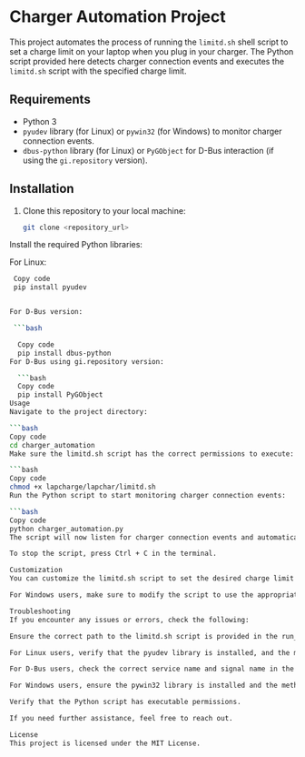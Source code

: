 # Charger Automation Project

This project automates the process of running the `limitd.sh` shell script to set a charge limit on your laptop when you plug in your charger. The Python script provided here detects charger connection events and executes the `limitd.sh` script with the specified charge limit.

## Requirements

- Python 3
- `pyudev` library (for Linux) or `pywin32` (for Windows) to monitor charger connection events.
- `dbus-python` library (for Linux) or `PyGObject` for D-Bus interaction (if using the `gi.repository` version).

## Installation

1. Clone this repository to your local machine:

   ```bash
   git clone <repository_url>
Install the required Python libraries:

For Linux:

  ```bash
   Copy code
   pip install pyudev


For D-Bus version:

   ```bash

    Copy code
    pip install dbus-python
For D-Bus using gi.repository version:

    ```bash
    Copy code
    pip install PyGObject
 Usage
Navigate to the project directory:

```bash
Copy code
cd charger_automation
Make sure the limitd.sh script has the correct permissions to execute:

```bash
Copy code
chmod +x lapcharge/lapchar/limitd.sh
Run the Python script to start monitoring charger connection events:

```bash
Copy code
python charger_automation.py
The script will now listen for charger connection events and automatically run the limitd.sh script with the specified charge limit when the charger is plugged in.

To stop the script, press Ctrl + C in the terminal.

Customization
You can customize the limitd.sh script to set the desired charge limit based on your preferences. The script accepts a charge limit value as a command-line argument.

For Windows users, make sure to modify the script to use the appropriate method for detecting charger connection events. Additionally, install the required pywin32 library using pip install pywin32.

Troubleshooting
If you encounter any issues or errors, check the following:

Ensure the correct path to the limitd.sh script is provided in the run_limitd function.

For Linux users, verify that the pyudev library is installed, and the monitor.filter_by(subsystem='power_supply') correctly filters power supply events.

For D-Bus users, check the correct service name and signal name in the charger_changed_callback function.

For Windows users, ensure the pywin32 library is installed and the method for detecting charger connection events is appropriate.

Verify that the Python script has executable permissions.

If you need further assistance, feel free to reach out.

License
This project is licensed under the MIT License.


